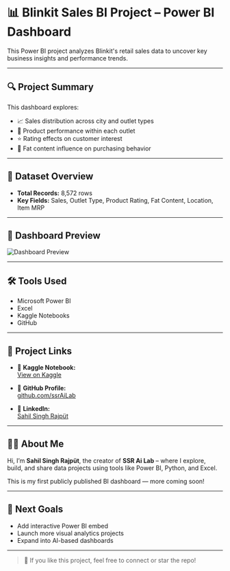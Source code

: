 # 📊 Blinkit Sales BI Project – Power BI Dashboard

This Power BI project analyzes Blinkit's retail sales data to uncover key business insights and performance trends.

---

## 🔍 Project Summary

This dashboard explores:

- 📈 Sales distribution across city and outlet types
- 🛒 Product performance within each outlet
- ⭐ Rating effects on customer interest
- 🧈 Fat content influence on purchasing behavior

---

## 📁 Dataset Overview

- **Total Records:** 8,572 rows  
- **Key Fields:** Sales, Outlet Type, Product Rating, Fat Content, Location, Item MRP

---

## 📸 Dashboard Preview

![Dashboard Preview](dashboard.png)

---

## 🛠 Tools Used

- Microsoft Power BI  
- Excel  
- Kaggle Notebooks  
- GitHub

---

## 🔗 Project Links

- 📎 **Kaggle Notebook:**  
  [View on Kaggle](https://www.kaggle.com/code/ssrai7/blinkit-sales-dashboard-power-bi-project)

- 💾 **GitHub Profile:**  
  [github.com/ssrAiLab](https://github.com/ssrAiLab)

- 👤 **LinkedIn:**  
  [Sahil Singh Rajpüt](https://www.linkedin.com/in/sahil-raj-36198a250)

---

## 👨‍💻 About Me

Hi, I’m **Sahil Singh Rajpüt**, the creator of **SSR Ai Lab** – where I explore, build, and share data projects using tools like Power BI, Python, and Excel.

This is my first publicly published BI dashboard — more coming soon!

---

## 🚀 Next Goals

- Add interactive Power BI embed  
- Launch more visual analytics projects  
- Expand into AI-based dashboards

---

> 📢 If you like this project, feel free to connect or star the repo!

